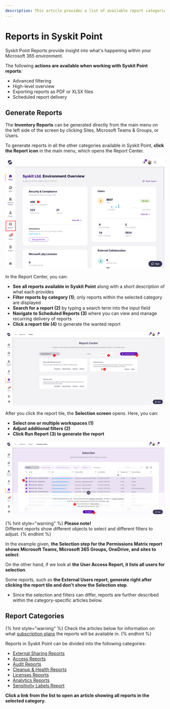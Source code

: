 ```yaml
---
description: This article provides a list of available report categories and shows how to generate reports in Syskit Point.
---
```


# Reports in Syskit Point

Syskit Point Reports provide insight into what's happening within your Microsoft 365 environment. 

The following **actions are available when working with Syskit Point reports**:
* Advanced filtering
* High-level overview
* Exporting reports as PDF or XLSX files
* Scheduled report delivery

## Generate Reports

The **Inventory Reports** can be generated directly from the main menu on the left side of the screen by clicking Sites, Microsoft Teams & Groups, or Users. 

To generate reports in all the other categories available in Syskit Point, **click the Report icon** in the main menu, which opens the Report Center.

![Syskit Point - Report Icon](../.gitbook/assets/reporting-overview-report-icon.png)

In the Report Center, you can:
* **See all reports available in Syskit Point** along with a short description of what each provides
* **Filter reports by category (1)**; only reports within the selected category are displayed
* **Search for a report (2)** by typing a search term into the input field
* **Navigate to Scheduled Reports (3)** where you can view and manage recurring delivery of reports 
* **Click a report tile (4)** to generate the wanted report

![Syskit Point - Report Center](../.gitbook/assets/reporting-overview-report-center.png)

After you click the report tile, the **Selection screen** opens.
Here, you can:
* **Select one or multiple workspaces (1)**
* **Adjust additional filters (2)**
* **Click Run Report (3) to generate the report**

![Generating Reports - Selection Screen](../.gitbook/assets/reporting-overview-selection-step.png)

{% hint style="warning" %}
**Please note!**  
Different reports show different objects to select and different filters to adjust. 
{% endhint %}

In the example given, **the Selection step for the Permissions Matrix report shows Microsoft Teams, Microsoft 365 Groups, OneDrive, and sites to select**. 

On the other hand, if we look at **the User Access Report, it lists all users for selection**. 

Some reports, such as **the External Users report, generate right after clicking the report tile and don't show the Selection step**. 
* Since the selection and filters can differ, reports are further described within the category-specific articles below.

## Report Categories

{% hint style="warning" %}
Check the articles below for information on what [subscription plans](https://www.syskit.com/products/point/pricing/) the reports will be available in.
{% endhint %}

Reports in Syskit Point can be divided into the following categories:
* [External Sharing Reports](external-sharing-reports.md)
* [Access Reports](access-reports.md)
* [Audit Reports](audit-reports.md)
* [Cleanup & Health Reports](cleanup-and-health-reports.md)
* [Licenses Reports](licenses-reports.md)
* [Analytics Reports](analytics-reports.md)
* [Sensitivity Labels Report](sensitivity-labels.md)


**Click a link from the list to open an article showing all reports in the selected category.**
